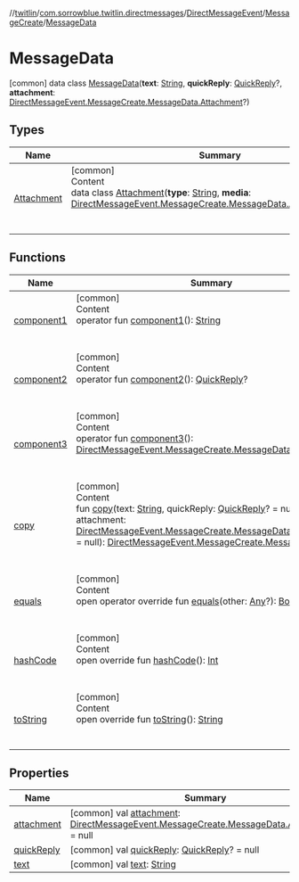 //[twitlin](../../../../index.md)/[com.sorrowblue.twitlin.directmessages](../../../index.md)/[DirectMessageEvent](../../index.md)/[MessageCreate](../index.md)/[MessageData](index.md)



# MessageData  
 [common] data class [MessageData](index.md)(**text**: [String](https://kotlinlang.org/api/latest/jvm/stdlib/kotlin/-string/index.html), **quickReply**: [QuickReply](../../../-quick-reply/index.md)?, **attachment**: [DirectMessageEvent.MessageCreate.MessageData.Attachment](-attachment/index.md)?)   


## Types  
  
|  Name|  Summary| 
|---|---|
| <a name="com.sorrowblue.twitlin.directmessages/DirectMessageEvent.MessageCreate.MessageData.Attachment///PointingToDeclaration/"></a>[Attachment](-attachment/index.md)| <a name="com.sorrowblue.twitlin.directmessages/DirectMessageEvent.MessageCreate.MessageData.Attachment///PointingToDeclaration/"></a>[common]  <br>Content  <br>data class [Attachment](-attachment/index.md)(**type**: [String](https://kotlinlang.org/api/latest/jvm/stdlib/kotlin/-string/index.html), **media**: [DirectMessageEvent.MessageCreate.MessageData.Attachment.Media](-attachment/-media/index.md))  <br><br><br>


## Functions  
  
|  Name|  Summary| 
|---|---|
| <a name="com.sorrowblue.twitlin.directmessages/DirectMessageEvent.MessageCreate.MessageData/component1/#/PointingToDeclaration/"></a>[component1](component1.md)| <a name="com.sorrowblue.twitlin.directmessages/DirectMessageEvent.MessageCreate.MessageData/component1/#/PointingToDeclaration/"></a>[common]  <br>Content  <br>operator fun [component1](component1.md)(): [String](https://kotlinlang.org/api/latest/jvm/stdlib/kotlin/-string/index.html)  <br><br><br>
| <a name="com.sorrowblue.twitlin.directmessages/DirectMessageEvent.MessageCreate.MessageData/component2/#/PointingToDeclaration/"></a>[component2](component2.md)| <a name="com.sorrowblue.twitlin.directmessages/DirectMessageEvent.MessageCreate.MessageData/component2/#/PointingToDeclaration/"></a>[common]  <br>Content  <br>operator fun [component2](component2.md)(): [QuickReply](../../../-quick-reply/index.md)?  <br><br><br>
| <a name="com.sorrowblue.twitlin.directmessages/DirectMessageEvent.MessageCreate.MessageData/component3/#/PointingToDeclaration/"></a>[component3](component3.md)| <a name="com.sorrowblue.twitlin.directmessages/DirectMessageEvent.MessageCreate.MessageData/component3/#/PointingToDeclaration/"></a>[common]  <br>Content  <br>operator fun [component3](component3.md)(): [DirectMessageEvent.MessageCreate.MessageData.Attachment](-attachment/index.md)?  <br><br><br>
| <a name="com.sorrowblue.twitlin.directmessages/DirectMessageEvent.MessageCreate.MessageData/copy/#kotlin.String#com.sorrowblue.twitlin.directmessages.QuickReply?#com.sorrowblue.twitlin.directmessages.DirectMessageEvent.MessageCreate.MessageData.Attachment?/PointingToDeclaration/"></a>[copy](copy.md)| <a name="com.sorrowblue.twitlin.directmessages/DirectMessageEvent.MessageCreate.MessageData/copy/#kotlin.String#com.sorrowblue.twitlin.directmessages.QuickReply?#com.sorrowblue.twitlin.directmessages.DirectMessageEvent.MessageCreate.MessageData.Attachment?/PointingToDeclaration/"></a>[common]  <br>Content  <br>fun [copy](copy.md)(text: [String](https://kotlinlang.org/api/latest/jvm/stdlib/kotlin/-string/index.html), quickReply: [QuickReply](../../../-quick-reply/index.md)? = null, attachment: [DirectMessageEvent.MessageCreate.MessageData.Attachment](-attachment/index.md)? = null): [DirectMessageEvent.MessageCreate.MessageData](index.md)  <br><br><br>
| <a name="kotlin/Any/equals/#kotlin.Any?/PointingToDeclaration/"></a>[equals](../../../../com.sorrowblue.twitlin.v2.users/-users-api/-expansion/-companion/index.md#%5Bkotlin%2FAny%2Fequals%2F%23kotlin.Any%3F%2FPointingToDeclaration%2F%5D%2FFunctions%2F1930806739)| <a name="kotlin/Any/equals/#kotlin.Any?/PointingToDeclaration/"></a>[common]  <br>Content  <br>open operator override fun [equals](../../../../com.sorrowblue.twitlin.v2.users/-users-api/-expansion/-companion/index.md#%5Bkotlin%2FAny%2Fequals%2F%23kotlin.Any%3F%2FPointingToDeclaration%2F%5D%2FFunctions%2F1930806739)(other: [Any](https://kotlinlang.org/api/latest/jvm/stdlib/kotlin/-any/index.html)?): [Boolean](https://kotlinlang.org/api/latest/jvm/stdlib/kotlin/-boolean/index.html)  <br><br><br>
| <a name="kotlin/Any/hashCode/#/PointingToDeclaration/"></a>[hashCode](../../../../com.sorrowblue.twitlin.v2.users/-users-api/-expansion/-companion/index.md#%5Bkotlin%2FAny%2FhashCode%2F%23%2FPointingToDeclaration%2F%5D%2FFunctions%2F1930806739)| <a name="kotlin/Any/hashCode/#/PointingToDeclaration/"></a>[common]  <br>Content  <br>open override fun [hashCode](../../../../com.sorrowblue.twitlin.v2.users/-users-api/-expansion/-companion/index.md#%5Bkotlin%2FAny%2FhashCode%2F%23%2FPointingToDeclaration%2F%5D%2FFunctions%2F1930806739)(): [Int](https://kotlinlang.org/api/latest/jvm/stdlib/kotlin/-int/index.html)  <br><br><br>
| <a name="kotlin/Any/toString/#/PointingToDeclaration/"></a>[toString](../../../../com.sorrowblue.twitlin.v2.users/-users-api/-expansion/-companion/index.md#%5Bkotlin%2FAny%2FtoString%2F%23%2FPointingToDeclaration%2F%5D%2FFunctions%2F1930806739)| <a name="kotlin/Any/toString/#/PointingToDeclaration/"></a>[common]  <br>Content  <br>open override fun [toString](../../../../com.sorrowblue.twitlin.v2.users/-users-api/-expansion/-companion/index.md#%5Bkotlin%2FAny%2FtoString%2F%23%2FPointingToDeclaration%2F%5D%2FFunctions%2F1930806739)(): [String](https://kotlinlang.org/api/latest/jvm/stdlib/kotlin/-string/index.html)  <br><br><br>


## Properties  
  
|  Name|  Summary| 
|---|---|
| <a name="com.sorrowblue.twitlin.directmessages/DirectMessageEvent.MessageCreate.MessageData/attachment/#/PointingToDeclaration/"></a>[attachment](attachment.md)| <a name="com.sorrowblue.twitlin.directmessages/DirectMessageEvent.MessageCreate.MessageData/attachment/#/PointingToDeclaration/"></a> [common] val [attachment](attachment.md): [DirectMessageEvent.MessageCreate.MessageData.Attachment](-attachment/index.md)? = null   <br>
| <a name="com.sorrowblue.twitlin.directmessages/DirectMessageEvent.MessageCreate.MessageData/quickReply/#/PointingToDeclaration/"></a>[quickReply](quick-reply.md)| <a name="com.sorrowblue.twitlin.directmessages/DirectMessageEvent.MessageCreate.MessageData/quickReply/#/PointingToDeclaration/"></a> [common] val [quickReply](quick-reply.md): [QuickReply](../../../-quick-reply/index.md)? = null   <br>
| <a name="com.sorrowblue.twitlin.directmessages/DirectMessageEvent.MessageCreate.MessageData/text/#/PointingToDeclaration/"></a>[text](text.md)| <a name="com.sorrowblue.twitlin.directmessages/DirectMessageEvent.MessageCreate.MessageData/text/#/PointingToDeclaration/"></a> [common] val [text](text.md): [String](https://kotlinlang.org/api/latest/jvm/stdlib/kotlin/-string/index.html)   <br>

